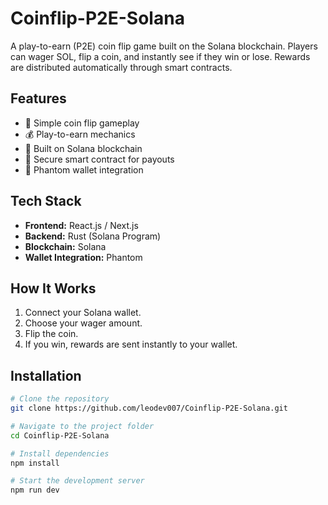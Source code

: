 # Coinflip-P2E-Solana

A play-to-earn (P2E) coin flip game built on the Solana blockchain. Players can wager SOL, flip a coin, and instantly see if they win or lose. Rewards are distributed automatically through smart contracts.

## Features
- 🎯 Simple coin flip gameplay
- 💰 Play-to-earn mechanics
- 🔗 Built on Solana blockchain
- 🔐 Secure smart contract for payouts
- 🦊 Phantom wallet integration

## Tech Stack
- **Frontend:** React.js / Next.js
- **Backend:** Rust (Solana Program)
- **Blockchain:** Solana
- **Wallet Integration:** Phantom

## How It Works
1. Connect your Solana wallet.
2. Choose your wager amount.
3. Flip the coin.
4. If you win, rewards are sent instantly to your wallet.

## Installation
```bash
# Clone the repository
git clone https://github.com/leodev007/Coinflip-P2E-Solana.git

# Navigate to the project folder
cd Coinflip-P2E-Solana

# Install dependencies
npm install

# Start the development server
npm run dev
